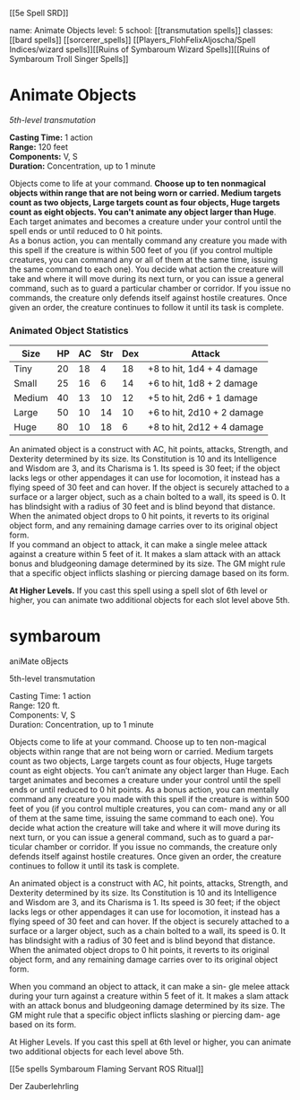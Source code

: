 [[5e Spell SRD]]

name: Animate Objects
level: 5
school: [[transmutation spells]]
classes: [[bard spells]]
         [[sorcerer_spells]]
         [[Players_FlohFelixAljoscha/Spell Indices/wizard spells]][[Ruins of Symbaroum Wizard Spells]][[Ruins of Symbaroum Troll Singer Spells]]

# Animate Objects 
_5th-level transmutation_ 

**Casting Time:** 1 action   
**Range:** 120 feet   
**Components:** V, S   
**Duration:** Concentration, up to 1 minute 

Objects come to life at your command. **Choose up to ten nonmagical objects within range that are not being worn or carried. Medium targets count as two objects, Large targets count as four objects, Huge targets count as eight objects. You can't animate any object larger than Huge**. Each target animates and becomes a creature under your control until the spell ends or until reduced to 0 hit points.    
As a bonus action, you can mentally command any creature you made with this spell if the creature is within 500 feet of you (if you control multiple creatures, you can command any or all of them at the same time, issuing the same command to each one). You decide what action the creature will take and where it will move during its next turn, or you can issue a general command, such as to guard a particular chamber or corridor. If you issue no commands, the creature only defends itself against hostile creatures. Once given an order, the creature continues to follow it until its task is complete. 

### Animated Object Statistics 

| Size   | HP | AC | Str | Dex | Attack                     |
|--------|----|----|-----|-----|----------------------------|
| Tiny   | 20 | 18 | 4   | 18  | +8 to hit, 1d4 + 4 damage  |
| Small  | 25 | 16 | 6   | 14  | +6 to hit, 1d8 + 2 damage  |
| Medium | 40 | 13 | 10  | 12  | +5 to hit, 2d6 + 1 damage  |
| Large  | 50 | 10 | 14  | 10  | +6 to hit, 2d10 + 2 damage |
| Huge   | 80 | 10 | 18  | 6   | +8 to hit, 2d12 + 4 damage |

An animated object is a construct with AC, hit points, attacks, Strength, and Dexterity determined by its size. Its Constitution is 10 and its Intelligence and Wisdom are 3, and its Charisma is 1. Its speed is 30 feet; if the object lacks legs or other appendages it can use for locomotion, it instead has a flying speed of 30 feet and can hover. If the object is securely attached to a surface or a larger object, such as a chain bolted to a wall, its speed is 0. It has blindsight with a radius of 30 feet and is blind beyond that distance. When the animated object drops to 0 hit points, it reverts to its original object form, and any remaining damage carries over to its original object form.    
If you command an object to attack, it can make a single melee attack against a creature within 5 feet of it. It makes a slam attack with an attack bonus and bludgeoning damage determined by its size. The GM might rule that a specific object inflicts slashing or piercing damage based on its form. 

**At Higher Levels.** If you cast this spell using a spell slot of 6th level or higher, you can animate two additional objects for each slot level above 5th. 


# symbaroum

aniMate oBjects

5th-level transmutation

Casting Time: 1 action  
Range: 120 ft.  
Components: V, S  
Duration: Concentration, up to 1 minute

Objects come to life at your command. Choose up to ten non-magical objects within range that are not being worn or carried. Medium targets count as two objects, Large targets count as four objects, Huge targets count as eight objects. You can’t animate any object larger than Huge. Each target animates and becomes a creature under your control until the spell ends or until reduced to 0 hit points.  As a bonus action, you can mentally command any creature you made with this spell if the creature is within 500 feet of you (if you control multiple creatures, you can com- mand any or all of them at the same time, issuing the same command to each one). You decide what action the creature will take and where it will move during its next turn, or you can issue a general command, such as to guard a par- ticular chamber or corridor. If you issue no commands, the creature only defends itself against hostile creatures. Once given an order, the creature continues to follow it until its task is complete.

An animated object is a construct with AC, hit points, attacks, Strength, and Dexterity determined by its size. Its Constitution is 10 and its Intelligence and Wisdom are 3, and its Charisma is 1. Its speed is 30 feet; if the object lacks legs or other appendages it can use for locomotion, it instead has a flying speed of 30 feet and can hover. If the object is securely attached to a surface or a larger object, such as a chain bolted to a wall, its speed is 0. It has blindsight with a radius of 30 feet and is blind beyond that distance. When the animated object drops to 0 hit points, it reverts to its original object form, and any remaining damage carries over to its original object form.

When you command an object to attack, it can make a sin- gle melee attack during your turn against a creature within 5 feet of it. It makes a slam attack with an attack bonus and bludgeoning damage determined by its size. The GM might rule that a specific object inflicts slashing or piercing dam- age based on its form.

At Higher Levels. If you cast this spell at 6th level or higher, you can animate two additional objects for each level above 5th.

[[5e spells Symbaroum Flaming Servant ROS Ritual]]

Der Zauberlehrling